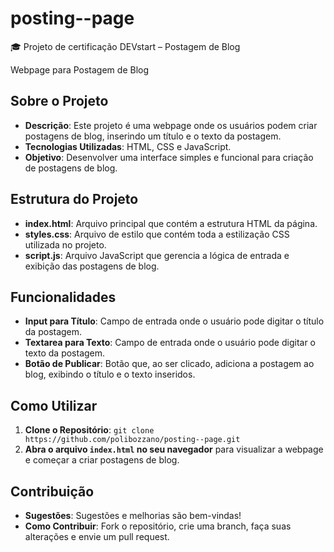 # posting--page
🎓 Projeto de certificação DEVstart – Postagem de Blog

Webpage para Postagem de Blog

## Sobre o Projeto
- **Descrição**: Este projeto é uma webpage onde os usuários podem criar postagens de blog, inserindo um título e o texto da postagem.
- **Tecnologias Utilizadas**: HTML, CSS e JavaScript.
- **Objetivo**: Desenvolver uma interface simples e funcional para criação de postagens de blog.

## Estrutura do Projeto
- **index.html**: Arquivo principal que contém a estrutura HTML da página.
- **styles.css**: Arquivo de estilo que contém toda a estilização CSS utilizada no projeto.
- **script.js**: Arquivo JavaScript que gerencia a lógica de entrada e exibição das postagens de blog.

## Funcionalidades
- **Input para Título**: Campo de entrada onde o usuário pode digitar o título da postagem.
- **Textarea para Texto**: Campo de entrada onde o usuário pode digitar o texto da postagem.
- **Botão de Publicar**: Botão que, ao ser clicado, adiciona a postagem ao blog, exibindo o título e o texto inseridos.

## Como Utilizar
1. **Clone o Repositório**: `git clone https://github.com/polibozzano/posting--page.git`
2. **Abra o arquivo `index.html` no seu navegador** para visualizar a webpage e começar a criar postagens de blog.

## Contribuição
- **Sugestões**: Sugestões e melhorias são bem-vindas!
- **Como Contribuir**: Fork o repositório, crie uma branch, faça suas alterações e envie um pull request.
